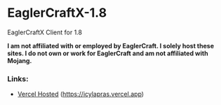 # EaglerCraftX-1.8
EaglerCraftX Client for 1.8
  
**I am not affiliated with or employed by EaglerCraft. I solely host these sites. I do not own or work for EaglerCraft and am not affiliated with Mojang.**  
  
### Links:
- [Vercel Hosted](https://icylapras.vercel.app) (https://icylapras.vercel.app)

